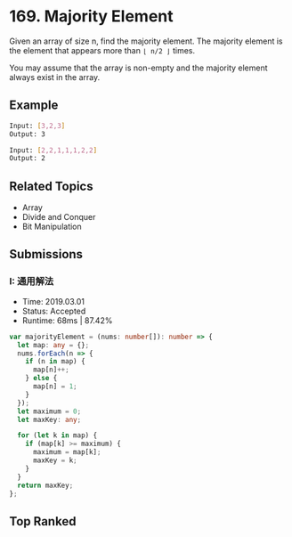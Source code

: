 # 169. Majority Element

Given an array of size n, find the majority element. The majority element is the element that appears more than `⌊ n/2 ⌋` times.

You may assume that the array is non-empty and the majority element always exist in the array.

## Example

```bash
Input: [3,2,3]
Output: 3
```

```bash
Input: [2,2,1,1,1,2,2]
Output: 2
```

## Related Topics

- Array
- Divide and Conquer
- Bit Manipulation

## Submissions

### I: 通用解法

- Time: 2019.03.01
- Status: Accepted
- Runtime: 68ms | 87.42%

```typescript
var majorityElement = (nums: number[]): number => {
  let map: any = {};
  nums.forEach(n => {
    if (n in map) {
      map[n]++;
    } else {
      map[n] = 1;
    }
  });
  let maximum = 0;
  let maxKey: any;

  for (let k in map) {
    if (map[k] >= maximum) {
      maximum = map[k];
      maxKey = k;
    }
  }
  return maxKey;
};
```

## Top Ranked


